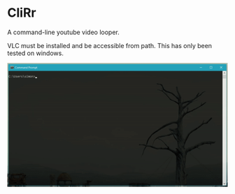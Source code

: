 # CliRr

A command-line youtube video looper.

VLC must be installed and be accessible from path. This has only been tested on windows.


![alt text](https://raw.githubusercontent.com/SimonMTS/CliRr/v2/example.gif)